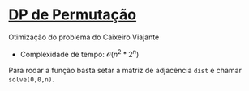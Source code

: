 # [DP de Permutação](tsp_dp.cpp)

Otimização do problema do Caixeiro Viajante

* Complexidade de tempo: $\mathcal{O}(n^2 * 2^n)$

Para rodar a função basta setar a matriz de adjacência `dist` e chamar `solve(0,0,n)`.
